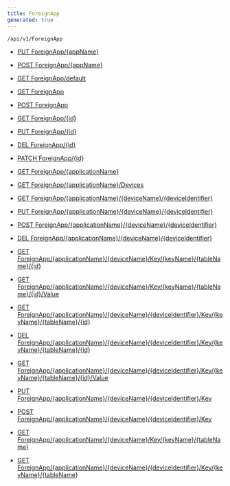 ```yaml
---
title: ForeignApp
generated: true
---
```


```http
/api/v1/ForeignApp
```




* [PUT ForeignApp/{appName}](v1ForeignAppEntity_PostForeignApp_PUT.md)

* [POST ForeignApp/{appName}](v1ForeignAppEntity_PostForeignApp.md)

* [GET ForeignApp/default](v1ForeignAppEntity_DefaultForeignAppEntity.md)

* [GET ForeignApp](v1ForeignAppEntity_GetAll.md)

* [POST ForeignApp](v1ForeignAppEntity_PostForeignAppEntity.md)

* [GET ForeignApp/{id}](v1ForeignAppEntity_GetForeignAppEntity.md)

* [PUT ForeignApp/{id}](v1ForeignAppEntity_PutForeignAppEntity.md)

* [DEL ForeignApp/{id}](v1ForeignAppEntity_DeleteForeignAppEntity.md)

* [PATCH ForeignApp/{id}](v1ForeignAppEntity_PatchForeignAppEntity.md)

* [GET ForeignApp/{applicationName}](v1ForeignAppEntity_GetAppByName.md)

* [GET ForeignApp/{applicationName}/Devices](v1ForeignAppEntity_GetApplicationDevices.md)

* [GET ForeignApp/{applicationName}/{deviceName}/{deviceIdentifier}](v1ForeignAppEntity_GetDeviceByIdentifier.md)

* [PUT ForeignApp/{applicationName}/{deviceName}/{deviceIdentifier}](v1ForeignAppEntity_SaveDeviceByIdentifier.md)

* [POST ForeignApp/{applicationName}/{deviceName}/{deviceIdentifier}](v1ForeignAppEntity_AddDeviceByIdentifier.md)

* [DEL ForeignApp/{applicationName}/{deviceName}/{deviceIdentifier}](v1ForeignAppEntity_DeleteDeviceByIdentifier.md)

* [GET ForeignApp/{applicationName}/{deviceName}/Key/{keyName}/{tableName}/{id}](v1ForeignAppEntity_GetKey.md)

* [GET ForeignApp/{applicationName}/{deviceName}/Key/{keyName}/{tableName}/{id}/Value](v1ForeignAppEntity_GetKeyValue.md)

* [GET ForeignApp/{applicationName}/{deviceName}/{deviceIdentifier}/Key/{keyName}/{tableName}/{id}](v1ForeignAppEntity_GetKeyOnDeviceIdentifier.md)

* [DEL ForeignApp/{applicationName}/{deviceName}/{deviceIdentifier}/Key/{keyName}/{tableName}/{id}](v1ForeignAppEntity_DeleteForeignKeyOnName.md)

* [GET ForeignApp/{applicationName}/{deviceName}/{deviceIdentifier}/Key/{keyName}/{tableName}/{id}/Value](v1ForeignAppEntity_GetKeyValueOnDeviceIdentifier.md)

* [PUT ForeignApp/{applicationName}/{deviceName}/{deviceIdentifier}/Key](v1ForeignAppEntity_SaveForeignKey.md)

* [POST ForeignApp/{applicationName}/{deviceName}/{deviceIdentifier}/Key](v1ForeignAppEntity_AddForeignKey.md)

* [GET ForeignApp/{applicationName}/{deviceName}/Key/{keyName}/{tableName}](v1ForeignAppEntity_GetKeyByValue.md)

* [GET ForeignApp/{applicationName}/{deviceName}/{deviceIdentifier}/Key/{keyName}/{tableName}](v1ForeignAppEntity_GetKeyByValueAndIdentifier.md)